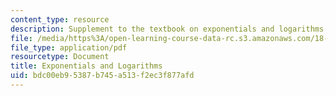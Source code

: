 ```yaml
---
content_type: resource
description: Supplement to the textbook on exponentials and logarithms.
file: /media/https%3A/open-learning-course-data-rc.s3.amazonaws.com/18-01-single-variable-calculus-fall-2006/bdc00eb95387b745a513f2ec3f877afd_xxpnentl_lgrthm.pdf
file_type: application/pdf
resourcetype: Document
title: Exponentials and Logarithms
uid: bdc00eb9-5387-b745-a513-f2ec3f877afd
---
```

